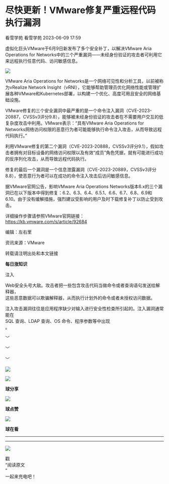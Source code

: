 #  尽快更新！VMware修复严重远程代码执行漏洞   
看雪学苑  看雪学苑   2023-06-09 17:59  
  
虚拟化巨头VMware于6月9日新发布了多个安全补丁，以解决VMware Aria Operations for Networks中的三个严重漏洞——未经身份验证的攻击者可利用它来远程执行任意代码、访问敏感信息。  
  
  
![](https://mmbiz.qpic.cn/sz_mmbiz_png/1UG7KPNHN8GibpU3NlYsY0CMsn93QviaFePRRtQGm0oqXnVs5F8wKeEicawzGY1uibP8HIvBYxvPJ6Btibyu2AZTebg/640?wx_fmt=png "")  
  
  
VMware Aria Operations for Networks是一个网络可见性和分析工具，以前被称为vRealize Network Insight（vRNI），它能够帮助管理员优化网络性能或管理扩展各种VMware和Kubernetes部署，以构建一个优化、高度可用且安全的网络基础设施。  
  
  
VMware修复的三个安全漏洞中最严重的是一个命令注入漏洞（CVE-2023-20887，CVSSv3评分9.8），能够被未经身份验证的攻击者在不需要用户交互的低复杂度攻击中利用。VMware表示：“具有VMware Aria Operations for Networks网络访问权限的恶意行为者可能能够执行命令注入攻击，从而导致远程代码执行。”   
  
  
利用VMware修复的第二个漏洞（CVE-2023-20888，CVSSv3评分9.1），假如攻击者拥有对目标设备的网络访问权限以及有效“成员”角色凭据，就有可能进行成功的反序列化攻击，从而导致远程代码执行。  
  
  
修复的最后一个漏洞是一个信息泄露漏洞（CVE-2023-20889，CVSSv3评分8.8），使恶意行为者可以在成功的命令注入攻击后访问敏感信息。  
  
  
据VMware官网公告，影响VMware Aria Operations Networks版本6.x的三个漏洞已在以下版本中得到修复：6.2、6.3、6.4、6.5.1、6.6、6.7、6.8、6.9和6.10。由于没有缓解措施，强烈建议受影响的用户及时下载修复补丁以防止受到攻击。  
  
  
详细操作步骤请参照VMware官网链接：https://kb.vmware.com/s/article/92684  
  
  
  
编辑：左右里  
  
资讯来源：VMware  
  
转载请注明出处和本文链接  
  
  
**每日涨知识**  
  
注入  
  
Web安全头号大敌。攻击者把一些包含攻击代码当做命令或者查询语句发送给解释器，  
这些恶意数据可以欺骗解释器，从而执行计划外的命令或者未授权访问数据。  
  
注入攻击漏洞往往是应用程序缺少对输入进行安全性检查所引起的。注入漏洞通常能在  
SQL 查询、LDAP 查询、OS 命令、程序参数等中出现  
。  
  
  
﹀  
  
﹀  
  
﹀  
  
  
![](https://mmbiz.qpic.cn/mmbiz_jpg/Uia4617poZXP96fGaMPXib13V1bJ52yHq9ycD9Zv3WhiaRb2rKV6wghrNa4VyFR2wibBVNfZt3M5IuUiauQGHvxhQrA/640?wx_fmt=jpeg "")  
  
![](https://mmbiz.qpic.cn/sz_mmbiz_gif/1UG7KPNHN8E9S6vNnUMRCOictT4PicNGMgHmsIkOvEno4oPVWrhwQCWNRTquZGs2ZLYic8IJTJBjxhWVoCa47V9Rw/640?wx_fmt=gif "")  
  
**球分享**  
  
![](https://mmbiz.qpic.cn/sz_mmbiz_gif/1UG7KPNHN8E9S6vNnUMRCOictT4PicNGMgHmsIkOvEno4oPVWrhwQCWNRTquZGs2ZLYic8IJTJBjxhWVoCa47V9Rw/640?wx_fmt=gif "")  
  
**球点赞**  
  
![](https://mmbiz.qpic.cn/sz_mmbiz_gif/1UG7KPNHN8E9S6vNnUMRCOictT4PicNGMgHmsIkOvEno4oPVWrhwQCWNRTquZGs2ZLYic8IJTJBjxhWVoCa47V9Rw/640?wx_fmt=gif "")  
  
**球在看**  
  
****  
****  
  
![](https://mmbiz.qpic.cn/mmbiz_gif/1UG7KPNHN8FxuBNT7e2ZEfQZgBuH2GkFjvK4tzErD5Q56kwaEL0N099icLfx1ZvVvqzcRG3oMtIXqUz5T9HYKicA/640?wx_fmt=gif "")  
  
戳  
“阅读原文  
”  
一起来充电吧！  
  
